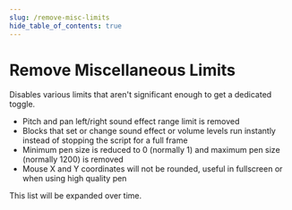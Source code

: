 ```yaml
---
slug: /remove-misc-limits
hide_table_of_contents: true
---
```


# Remove Miscellaneous Limits

Disables various limits that aren't significant enough to get a dedicated toggle.

 - Pitch and pan left/right sound effect range limit is removed
 - Blocks that set or change sound effect or volume levels run instantly instead of stopping the script for a full frame
 - Minimum pen size is reduced to 0 (normally 1) and maximum pen size (normally 1200) is removed
 - Mouse X and Y coordinates will not be rounded, useful in fullscreen or when using high quality pen

This list will be expanded over time.
